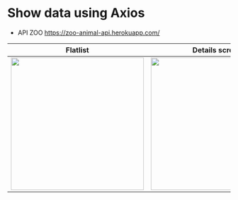 # Show data using Axios 
- API ZOO <a href="https://zoo-animal-api.herokuapp.com/">https://zoo-animal-api.herokuapp.com/</a>

|                          Flatlist                   |                   Details screen              |                 BottomSheetModal              |
|:---------------------------------------------------:|:---------------------------------------------:|:---------------------------------------------:|
|<img src="https://github-images-jusav.s3.eu-central-1.amazonaws.com/jusavzoo.jpg" width="300"/>|<img src="https://github-images-jusav.s3.eu-central-1.amazonaws.com/jusavzoo2.jpg" width="300"/>|<img src="https://github-images-jusav.s3.eu-central-1.amazonaws.com/jusavzoo3.jpg" width="300"/>|
